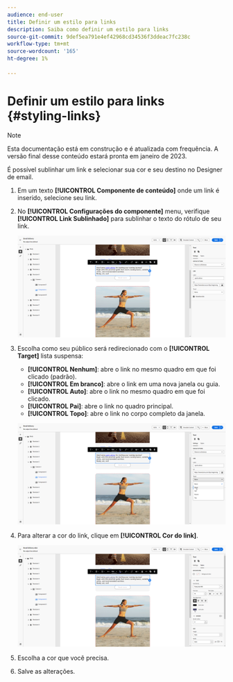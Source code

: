 ```yaml
---
audience: end-user
title: Definir um estilo para links
description: Saiba como definir um estilo para links
source-git-commit: 9def5ea791e4ef42968cd34536f3ddeac7fc238c
workflow-type: tm+mt
source-wordcount: '165'
ht-degree: 1%

---
```



# Definir um estilo para links {#styling-links}

>[!NOTE]
>
>Esta documentação está em construção e é atualizada com frequência. A versão final desse conteúdo estará pronta em janeiro de 2023.

É possível sublinhar um link e selecionar sua cor e seu destino no Designer de email.

1. Em um texto **[!UICONTROL Componente de conteúdo]** onde um link é inserido, selecione seu link.

1. No **[!UICONTROL Configurações do componente]** menu, verifique **[!UICONTROL Link Sublinhado]** para sublinhar o texto do rótulo de seu link.

   ![](assets/link_1.png)

1. Escolha como seu público será redirecionado com o **[!UICONTROL Target]** lista suspensa:

   * **[!UICONTROL Nenhum]**: abre o link no mesmo quadro em que foi clicado (padrão).
   * **[!UICONTROL Em branco]**: abre o link em uma nova janela ou guia.
   * **[!UICONTROL Auto]**: abre o link no mesmo quadro em que foi clicado.
   * **[!UICONTROL Pai]**: abre o link no quadro principal.
   * **[!UICONTROL Topo]**: abre o link no corpo completo da janela.

   ![](assets/link_2.png)

1. Para alterar a cor do link, clique em **[!UICONTROL Cor do link]**.

   ![](assets/link_3.png)

1. Escolha a cor que você precisa.

1. Salve as alterações.
